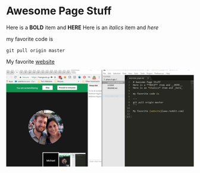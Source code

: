 # Awesome Page Stuff
Here is a **BOLD** item and __HERE__
Here is an *italics* item and _here_

my favorite code is

```
git pull origin master
```

My favorite [website](https://www.reddit.com/)

![Look at this teamwork!](Teamwork.JPG "Teamwork alt tag")
